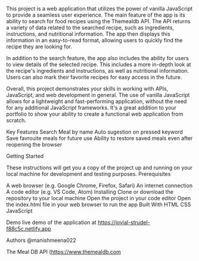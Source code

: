 This project is a web application that utilizes the power of vanilla JavaScript to provide a seamless user experience. 
The main feature of the app is its ability to search for food recipes using the Themealdb API.
The API returns a variety of data related to the searched recipe, such as ingredients, instructions, and nutritional information.
The app then displays this information in an easy-to-read format, allowing users to quickly find the recipe they are looking for.

In addition to the search feature, the app also includes the ability for users to view details of the selected recipe.
This includes a more in-depth look at the recipe's ingredients and instructions, as well as nutritional information.
Users can also mark their favorite recipes for easy access in the future.

Overall, this project demonstrates your skills in working with APIs, JavaScript, and web development in general.
The use of vanilla JavaScript allows for a lightweight and fast-performing application, without the need for any additional JavaScript frameworks.
It's a great addition to your portfolio to show your ability to create a functional web application from scratch.

Key Features
Search Meal by name
Auto sugestion on pressed keyword
Save favrouite meals for future use
Ability to restore saved meals even after reopening the browser


Getting Started 

These instructions will get you a copy of the project up and running on your local machine for development and testing purposes.
Prerequisites

A web browser (e.g. Google Chrome, Firefox, Safari)
An internet connection
A code editor (e.g. VS Code, Atom)
Installing
Clone or download the repository to your local machine
Open the project in your code editor
Open the index.html file in your web browser to run the app
Built With
HTML
CSS
JavaScript


Demo
live demo of the application at  https://jovial-strudel-f88c5c.netlify.app

Authors
@manishmeena022

The Meal DB API (https://www.themealdb.com
